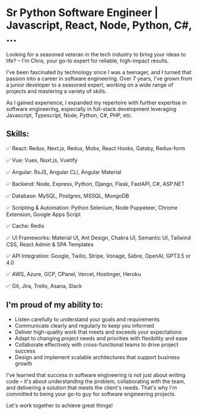 # Sr Python Software Engineer | Javascript, React, Node, Python, C#, ...

Looking for a seasoned veteran in the tech industry to bring your ideas to life? – I'm Chris, your go-to expert for reliable, high-impact results.

I've been fascinated by technology since I was a teenager, and I turned that passion into a career in software engineering. Over 7 years, I've grown from a junior developer to a seasoned expert, working on a wide range of projects and mastering a variety of skills.

As I gained experience, I expanded my repertoire with further expertise in software engineering, especially in full-stack development leveraging Javascript, Typescript, Node, Python, C#, PHP, etc.

## Skills:
✅ React: Redux, Next.js, Redux, Mobx, React Hooks, Gatsby, Redux-form

✅ Vue: Vuex, Nuxt.js, Vuetify

✅ Angular: RxJS, Angular CLI, Angular Material

✅ Backend: Node, Express, Python, Django, Flask, FastAPI, C#, ASP.NET

✅ Database: MySQL, Postgres, MSSQL, MongoDB

✅ Scripting & Automation: Python Selenium, Node Puppeteer, Chrome Extension, Google Apps Script

✅ Cache: Redis

✅ UI Frameworks: Material UI, Ant Design, Chakra UI, Semantic UI, Tailwind CSS, React Admin & SPA Templates

✅ API Integration: Google, Twilio, Stripe, Vonage, Sabre, OpenAI, GPT3.5 or 4.0

✅ AWS, Azure, GCP, CPanel, Vercel, Hostinger, Heroku

✅ Git, Jira, Trello, Asana, Slack

## I'm proud of my ability to:
- Listen carefully to understand your goals and requirements
- Communicate clearly and regularly to keep you informed
- Deliver high-quality work that meets and exceeds your expectations
- Adapt to changing project needs and priorities with flexibility and ease
- Collaborate effectively with cross-functional teams to drive project success
- Design and implement scalable architectures that support business growth

I've learned that success in software engineering is not just about writing code – it's about understanding the problem, collaborating with the team, and delivering a solution that meets the client's needs.
That's why I'm committed to being your go-to guy for software engineering projects.

Let's work together to achieve great things!

<!--
**ccook0194/ccook0194** is a ✨ _special_ ✨ repository because its `README.md` (this file) appears on your GitHub profile.

Here are some ideas to get you started:

- 🔭 I’m currently working on ...
- 🌱 I’m currently learning ...
- 👯 I’m looking to collaborate on ...
- 🤔 I’m looking for help with ...
- 💬 Ask me about ...
- 📫 How to reach me: ...
- 😄 Pronouns: ...
- ⚡ Fun fact: ...
-->
